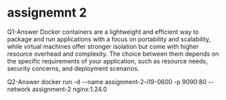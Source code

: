 # assignemnt 2

Q1-Answer
Docker containers are a lightweight and efficient way to package and run applications with a focus on portability and scalability, while virtual machines offer stronger isolation but come with higher resource overhead and complexity. The choice between them depends on the specific requirements of your application, such as resource needs, security concerns, and deployment scenarios.



Q2-Answer
docker run -d --name assignment-2-i19-0600 -p 9090:80 --network assignment-2 nginx:1.24.0
